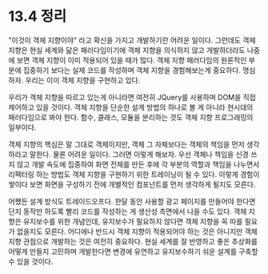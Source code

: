 # 13.4 정리

"이것이 객체 지향이야" 라고 확신을 가지고 개발하기란 어려운 일이다. 그런데도 객체 지향은 현실 세계와 닮은 패러다임이기에 객체 지향을 의식하지 않고 개발하더라도 나중에 보면 객체 지향이 이미 적용되어 있을 때가 많다. 객체 지향 패러다임의 원론적인 부분에 집중하기 보다는 실제 코드를 작성하며 객체 지향을 경험해보는게 중요하다. 명심하자. 우리는 이미 객체 지향을 구현하고 있다.

우리가 객체 지향을 따르고 있는게 아니라면 여전히 JQuery를 사용하며 DOM을 직접 제어하고 있을 것이다. 객체 지향을 단순한 설계 방법의 하나로 볼 게 아니라 현시대의 패러다임으로 봐야 한다. 함수, 클래스, 모듈을 분리하는 것도 객체 지향 프로그래밍의 일부이다.

객체 지향의 핵심은 말 그대로 객체이지만, 객체 그 자체보다는 객체의 책임을 먼저 생각하라고 말한다. 물론 어려운 일이다. 그러면 이렇게 해보자. 우선 객체나 책임을 신경 쓰지 않고 개발 속도에 집중하여 화면 전체를 만든 후에 각 부분의 역할과 책임을 나누면서 리팩터링 하는 방법도 객체 지향을 구현하기 위한 트레이닝이 될 수 있다. 이렇게 경험이 쌓이다 보면 화면을 구성하기 전에 개별적인 컴포넌트를 먼저 생각하게 될지도 모른다.

어쨌든 설계 방식도 트레이드오프다. 한달 동안 사용할 광고 페이지를 만들어야 한다면 단지 동작만 하도록 빨리 코드를 작성하는 게 생산성 측면에서 나을 수도 있다. 객체 지향은 유지보수를 위한 개념인데, 유지보수가 필요하지 않다면 객체 지향을 꼭 따를 필요가 없을지도 모른다. 어디에나 반드시 객체 지향이 적용되어야 하는 것은 아니지만 객체 지향 관점으로 개발하는 것은 여전히 중요하다. 현실 세계를 잘 반영하고 좋은 추상화를 어떻게 만들지 고민하며 개발한다면 변경에 유연하고 유지보수하기 쉬운 설계를 구축할 수 있을 것이다.
